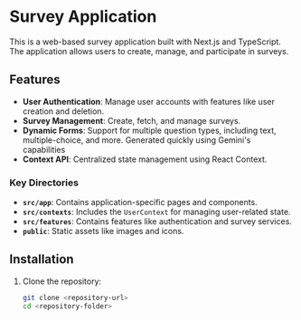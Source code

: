 # Survey Application

This is a web-based survey application built with Next.js and TypeScript. The application allows users to create, manage, and participate in surveys.

## Features

- **User Authentication**: Manage user accounts with features like user creation and deletion.
- **Survey Management**: Create, fetch, and manage surveys.
- **Dynamic Forms**: Support for multiple question types, including text, multiple-choice, and more. Generated quickly using Gemini's capabilities
- **Context API**: Centralized state management using React Context.

### Key Directories

- **`src/app`**: Contains application-specific pages and components.
- **`src/contexts`**: Includes the `UserContext` for managing user-related state.
- **`src/features`**: Contains features like authentication and survey services.
- **`public`**: Static assets like images and icons.

## Installation

1. Clone the repository:
   ```bash
   git clone <repository-url>
   cd <repository-folder>
   ```
